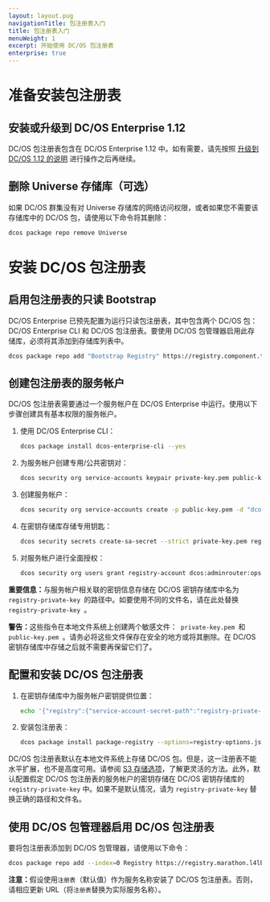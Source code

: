 ```yaml
---
layout: layout.pug
navigationTitle: 包注册表入门
title: 包注册表入门
menuWeight: 1
excerpt: 开始使用 DC/OS 包注册表
enterprise: true
---
```


# 准备安装包注册表

## 安装或升级到 DC/OS Enterprise 1.12

DC/OS 包注册表包含在 DC/OS Enterprise 1.12 中。如有需要，请先按照 [升级到 DC/OS 1.12 的说明](/dcos/cn/1.12/installing/production/upgrading/) 进行操作之后再继续。

## 删除 Universe 存储库（可选）

如果 DC/OS 群集没有对 Universe 存储库的网络访问权限，或者如果您不需要该存储库中的 DC/OS 包，请使用以下命令将其删除：

```bash
dcos package repo remove Universe
```

# 安装 DC/OS 包注册表

## 启用包注册表的只读 Bootstrap

DC/OS Enterprise 已预先配置为运行只读包注册表，其中包含两个 DC/OS 包：DC/OS Enterprise CLI 和 DC/OS 包注册表。要使用 DC/OS 包管理器启用此存储库，必须将其添加到存储库列表中。

```bash
dcos package repo add "Bootstrap Registry" https://registry.component.thisdcos.directory/repo
```

## 创建包注册表的服务帐户

DC/OS 包注册表需要通过一个服务帐户在 DC/OS Enterprise 中运行。使用以下步骤创建具有基本权限的服务帐户。

1. 使用 DC/OS Enterprise CLI：

    ```bash
    dcos package install dcos-enterprise-cli --yes
    ```

1. 为服务帐户创建专用/公共密钥对：

    ```bash
    dcos security org service-accounts keypair private-key.pem public-key.pem
    ```

1. 创建服务帐户：

    ```bash
    dcos security org service-accounts create -p public-key.pem -d "dcos_registry service account" registry-account
    ```

1. 在密钥存储库存储专用钥匙：

    ```bash
    dcos security secrets create-sa-secret --strict private-key.pem registry-account registry-private-key
    ```

1. 对服务帐户进行全面授权：

    ```bash
    dcos security org users grant registry-account dcos:adminrouter:ops:ca:rw full
    ```

<p class="message--important"><strong>重要信息：</strong>与服务帐户相关联的密钥信息存储在 DC/OS 密钥存储库中名为<code> registry-private-key </code>的路径中。如要使用不同的文件名，请在此处替换<code> registry-private-key </code>。</p>

<p class="message--warning"><strong>警告：</strong>这些指令在本地文件系统上创建两个敏感文件：<code> private-key.pem </code>和<code> public-key.pem </code>。请务必将这些文件保存在安全的地方或将其删除。在 DC/OS 密钥存储库中存储之后就不需要再保留它们了。</p>

## 配置和安装 DC/OS 包注册表

1. 在密钥存储库中为服务帐户密钥提供位置：

    ```bash
    echo '{"registry":{"service-account-secret-path":"registry-private-key"}}' > registry-options.json
    ```

1. 安装包注册表：

    ```bash
    dcos package install package-registry --options=registry-options.json --yes
    ```

DC/OS 包注册表默认在本地文件系统上存储 DC/OS 包。但是，这一注册表不能水平扩展，也不是高度可用。请参阅 [S3 存储选项](/dcos/cn/1.12/administering-clusters/repo/package-registry/operating/planning/#s3-storage-option)，了解更灵活的方法。此外，默认配置假定 DC/OS 包注册表的服务帐户的密钥存储在 DC/OS 密钥存储库的 `registry-private-key` 中。如果不是默认情况，请为 `registry-private-key` 替换正确的路径和文件名。

## 使用 DC/OS 包管理器启用 DC/OS 包注册表

要将包注册表添加到 DC/OS 包管理器，请使用以下命令：

```bash
dcos package repo add --index=0 Registry https://registry.marathon.l4lb.thisdcos.directory/repo
```

<p class="message--note"><strong>注意：</strong>假设使用<code>注册表</code>（默认值）作为服务名称安装了 DC/OS 包注册表。否则，请相应更新 URL（将<code>注册表</code>替换为实际服务名称）。</p>
